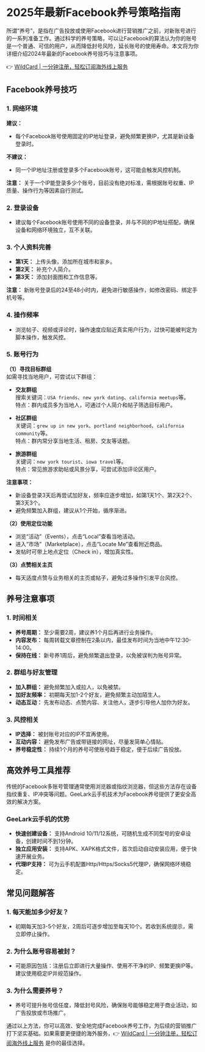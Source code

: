 # 2025年最新Facebook养号策略指南

所谓“养号”，是指在广告投放或使用Facebook进行营销推广之前，对新账号进行的一系列准备工作。通过科学的养号策略，可以让Facebook的算法认为你的账号是一个普通、可信的用户，从而降低封号风险，延长账号的使用寿命。本文将为你详细介绍2024年最新的Facebook养号技巧与注意事项。

👉 [WildCard | 一分钟注册，轻松订阅海外线上服务](https://bbtdd.com/WildCard)

## Facebook养号技巧

### 1. 网络环境

**建议：**  
- 每个Facebook账号使用固定的IP地址登录，避免频繁更换IP，尤其是新设备登录时。  

**不建议：**  
- 同一个IP地址注册或登录多个Facebook账号，这可能会触发风控机制。  

**注意：** 关于一个IP能登录多少个账号，目前没有绝对标准，需根据账号权重、IP质量、操作行为等因素自行测试。

### 2. 登录设备

- 建议每个Facebook账号使用不同的设备登录，并与不同的IP地址搭配，确保设备和网络环境独立，互不关联。

### 3. 个人资料完善

- **第1天：** 上传头像，添加所在城市和家乡。  
- **第2天：** 补充个人简介。  
- **第3天：** 添加封面图和工作信息等。  

**注意：** 新账号登录后的24至48小时内，避免进行敏感操作，如修改密码、绑定手机号等。

### 4. 操作频率

- 浏览帖子、视频或评论时，操作速度应贴近真实用户行为，过快可能被判定为脚本操作，触发风控。

### 5. 账号行为

**（1）寻找目标群组**  
如需寻找当地用户，可尝试以下群组：  

- **交友群组**  
  搜索关键词：`USA friends`、`new york dating`、`california meetups`等。  
  特点：群内成员多为当地人，可通过个人简介和帖子筛选目标用户。  

- **社区群组**  
  关键词：`grew up in new york`、`portland neighborhood`、`california community`等。  
  特点：群内常分享当地生活、租房、交友等话题。  

- **旅游群组**  
  关键词：`new york tourist`、`iowa travel`等。  
  特点：常见旅游求助帖或风景分享，可尝试添加评论区用户。

**注意事项：**  
- 新设备登录3天后再尝试加好友，频率应逐步增加，如第1天1个、第2天2个、第3天3个。  
- 避免频繁加入群组，建议从1个开始，循序渐进。

**（2）使用定位功能**  
- 浏览“活动”（Events），点击“Local”查看当地活动。  
- 进入“市场”（Marketplace），点击“Locate Me”查看附近商品。  
- 发帖时可带上地点定位（Check in），增加真实性。

**（3）点赞相关主页**  
- 每天适度点赞与业务相关的主页或帖子，避免过多操作引发平台风控。

## 养号注意事项

### 1. 时间相关

- **养号周期：** 至少需要2周，建议养1个月后再进行业务操作。  
- **内容发布：** 每周转载文章控制在2条以内，最佳发布时间为当地中午12:30-14:00。  
- **保持在线：** 新号养1周后，避免频繁退出登录，以免被误判为账号异常。

### 2. 群组与好友管理

- **加入群组：** 避免频繁加入或拉人，以免被禁。  
- **加好友频率：** 初期每天加1-2个好友，避免频繁主动加陌生人。  
- **动态互动：** 先发布动态、点赞内容、关注他人，逐步引导他人加你为好友。

### 3. 风控相关

- **IP选择：** 被封账号对应的IP不宜再使用。  
- **互动内容：** 避免发布广告或带链接的网址，尽量发简单心情贴。  
- **养号稳定性：** 持续1个月的养号可使账号趋于稳定，便于后续广告投放。

## 高效养号工具推荐

传统的Facebook多账号管理通常使用浏览器或指纹浏览器，但这些方法存在设备指纹重复、IP冲突等问题。GeeLark云手机技术为Facebook养号提供了更安全高效的解决方案。

### GeeLark云手机的优势

- **快速创建设备：** 支持Android 10/11/12系统，可随机生成不同型号的安卓设备，创建时间不到1分钟。  
- **独立应用安装：** 支持APK、XAPK格式文件，首次启动自动安装应用，便于快速开展业务。  
- **代理IP支持：** 可为云手机配置Http/Https/Socks5代理IP，确保网络环境稳定。

## 常见问题解答

### 1. 每天能加多少好友？

- 初期每天加3-5个好友，2周后可逐步增加至每天10个。若收到系统提示，需立即停止操作。

### 2. 为什么账号容易被封？

- 可能原因包括：注册后立即进行大量操作、使用不干净的IP、频繁更换IP等。建议使用稳定IP并规范操作。

### 3. 为什么需要养号？

- 养号可提升账号信任度，降低封号风险，确保账号能够稳定用于商业活动，如广告投放或市场推广。

通过以上方法，你可以高效、安全地完成Facebook养号工作，为后续的营销推广打下坚实基础。如果需要更便捷的海外服务，👉 [WildCard | 一分钟注册，轻松订阅海外线上服务](https://bbtdd.com/WildCard) 是你的最佳选择。